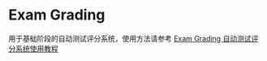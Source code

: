 # Exam Grading

用于基础阶段的自动测试评分系统，使用方法请参考 [Exam Grading 自动测试评分系统使用教程](https://github.com/LearningInfiniTensor/.github/blob/main/exam-grading-user-guide/doc.md)

